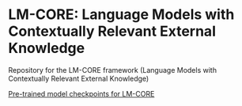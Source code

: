 # LM-CORE: Language Models with Contextually Relevant External Knowledge
Repository for the LM-CORE framework (Language Models with Contextually Relevant External Knowledge)


 [Pre-trained model checkpoints for LM-CORE](https://drive.google.com/drive/folders/17a1uXUdds798Zn4MnscmCrglv0ufUUBN?usp=sharing)
